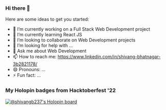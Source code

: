### Hi there 👋

<!-- **Shivangbhatnagar237/Shivangbhatnagar237** is a ✨ _special_ ✨ repository because its `README.md` (this file) appears on your GitHub profile. -->

Here are some ideas to get you started:

- 🔭 I’m currently working on a Full Stack Web Development project
- 🌱 I’m currently learning React JS
- 👯 I’m looking to collaborate on Web Development projects
- 🤔 I’m looking for help with ...
- 💬 Ask me about Web Development
- 📫 How to reach me: https://www.linkedin.com/in/shivang-bhatnagar-3b2821178/
- 😄 Pronouns: ...
- ⚡ Fun fact: ...

### My Holopin badges from Hacktoberfest '22

[![@shivangb237's Holopin board](https://holopin.me/shivangb237)](https://holopin.io/@shivangb237)
